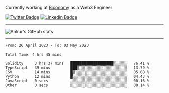 Currently working at [Biconomy](https://biconomy.io/) as a Web3 Engineer

 [![Twitter Badge](https://img.shields.io/badge/-@ankurdubey521-1ca0f1?style=flat-square&labelColor=1ca0f1&logo=twitter&logoColor=white&link=https://twitter.com/ankurdubey521)](https://twitter.com/ankurdubey521) [![Linkedin Badge](https://img.shields.io/badge/-ankurdubey521-blue?style=flat-square&logo=Linkedin&logoColor=white&link=https://www.linkedin.com/in/ankurdubey521/)](https://www.linkedin.com/in/ankurdubey521/)

<hr/>

![Ankur's GitHub stats](https://github-readme-stats.vercel.app/api?username=ankurdubey521&count_private=true&theme=radical)

<hr/>

<!--START_SECTION:waka-->

```text
From: 26 April 2023 - To: 03 May 2023

Total Time: 4 hrs 45 mins

Solidity     3 hrs 37 mins   ███████████████████░░░░░░   76.41 %
TypeScript   39 mins         ███▒░░░░░░░░░░░░░░░░░░░░░   13.79 %
CSV          14 mins         █▒░░░░░░░░░░░░░░░░░░░░░░░   05.08 %
Python       12 mins         █░░░░░░░░░░░░░░░░░░░░░░░░   04.43 %
JavaScript   0 secs          ░░░░░░░░░░░░░░░░░░░░░░░░░   00.16 %
Other        0 secs          ░░░░░░░░░░░░░░░░░░░░░░░░░   00.14 %
```

<!--END_SECTION:waka-->
